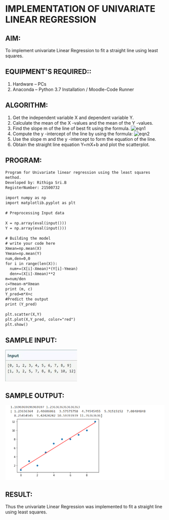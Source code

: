 # IMPLEMENTATION OF UNIVARIATE LINEAR REGRESSION
## AIM:
To implement univariate Linear Regression to fit a straight line using least squares.
## EQUIPMENT'S REQUIRED::
1.	Hardware – PCs
2.	Anaconda – Python 3.7 Installation / Moodle-Code Runner
## ALGORITHM:
1.	Get the independent variable X and dependent variable Y.
2.	Calculate the mean of the X -values and the mean of the Y -values.
3.	Find the slope m of the line of best fit using the formula.
 ![eqn1](./eq1.jpg)
4.	Compute the y -intercept of the line by using the formula:
![eqn2](./eq2.jpg)  
5.	Use the slope m and the y -intercept to form the equation of the line.
6.	Obtain the straight line equation Y=mX+b and plot the scatterplot.
## PROGRAM:
```
Program for Univariate linear regression using the least squares method.
Developed by: Rithiga Sri.B
RegisterNumber: 21500732

import numpy as np
import matplotlib.pyplot as plt

# Preprocessing Input data

X = np.array(eval(input()))
Y = np.array(eval(input()))

# Building the model
# write your code here
Xmean=np.mean(X)
Ymean=np.mean(Y)
num,den=0,0
for i in range(len(X)):
  num+=(X[i]-Xmean)*(Y[i]-Ymean)
  den+=(X[i]-Xmean)**2
m=num/den
c=Ymean-m*Xmean
print (m, c)
Y_pred=m*X+c
#Predict the output
print (Y_pred)

plt.scatter(X,Y)
plt.plot(X,Y_pred, color="red")
plt.show()
```
## SAMPLE INPUT:
![inp](./input1.jpg)

## SAMPLE OUTPUT:
![OUTPUT](Output.png)
## RESULT:
Thus the univariate Linear Regression was implemented to fit a straight line using least squares.
